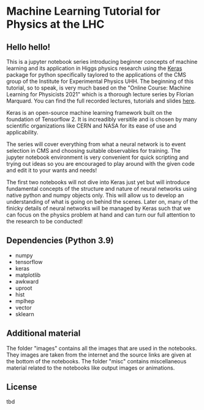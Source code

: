 
# Machine Learning Tutorial for Physics at the LHC

## Hello hello!

This is a jupyter notebook series introducing beginner concepts of machine learning and its application in Higgs physics research using the [Keras](https://keras.io/) package for python specifically taylored to the applications of the CMS group of the Institute for Experimental Physics UHH. The beginning of this tutorial, so to speak, is very much based on the "Online Course: Machine Learning for Physicists 2021" which is a thorough lecture series by Florian Marquard. You can find the full recorded lectures, tutorials and slides [here](  
https://pad.gwdg.de/s/Machine_Learning_For_Physicists_2021#).

Keras is an open-source machine learning framework built on the foundation of Tensorflow 2. It is increadibly versitile and is chosen by many scientific organizations like CERN and NASA for its ease of use and applicability.

The series will cover everything from what a neural network is to event selection in CMS and choosing suitable observables for training. The jupyter notebook environment is very convenient for quick scripting and trying out ideas so you are encouraged to play around with the given code and edit it to your wants and needs!

The first two notebooks will not dive into Keras just yet but will introduce fundamental concepts of the structure and nature of neural networks using native python and numpy objects only. This will allow us to develop an understanding of what is going on behind the scenes. Later on, many of the finicky details of neural networks will be managed by Keras such that we can focus on the physics problem at hand and can turn our full attention to the research to be conducted!

## Dependencies (Python 3.9)

- numpy
- tensorflow
- keras
- matplotlib
- awkward
- uproot
- hist
- mplhep
- vector
- sklearn

## Additional material

The folder "images" contains all the images that are used in the notebooks. They images are taken from the internet and the source links are given at the bottom of the notebooks.
The folder "misc" contains miscellaneous material related to the notebooks like output images or animations.

## License

tbd